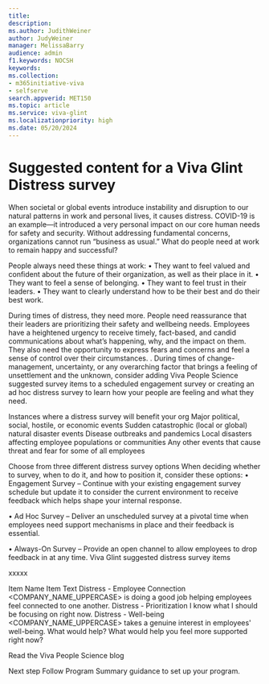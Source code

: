 ```yaml
---
title: 
description: 
ms.author: JudithWeiner
author: JudyWeiner
manager: MelissaBarry
audience: admin
f1.keywords: NOCSH
keywords: 
ms.collection:  
- m365initiative-viva
- selfserve 
search.appverid: MET150 
ms.topic: article
ms.service: viva-glint
ms.localizationpriority: high
ms.date: 05/20/2024
---
```


# Suggested content for a Viva Glint Distress survey

When societal or global events introduce instability and disruption to our natural patterns in work and personal lives, it causes distress. COVID-19 is an example—it introduced a very personal impact on our core human needs for safety and security. Without addressing fundamental concerns, organizations cannot run “business as usual.”
What do people need at work to remain happy and successful?

People always need these things at work:
•	They want to feel valued and confident about the future of their organization, as well as their place in it. 
•	They want to feel a sense of belonging.
•	They want to feel trust in their leaders.
•	They want to clearly understand how to be their best and do their best work.

During times of distress, they need more. 
People need reassurance that their leaders are prioritizing their safety and wellbeing needs. Employees have a heightened urgency to receive timely, fact-based, and candid communications about what’s happening, why, and the impact on them. They also need the opportunity to express fears and concerns and feel a sense of control over their circumstances. .
During times of change-management, uncertainty, or any overarching factor that brings a feeling of unsettlement and the unknown, consider adding Viva People Science suggested survey items to a scheduled engagement survey or creating an ad hoc distress survey to learn how your people are feeling and what they need.

Instances where a distress survey will benefit your org
Major political, social, hostile, or economic events 
Sudden catastrophic (local or global) natural disaster events
Disease outbreaks and pandemics
Local disasters affecting employee populations or communities
Any other events that cause threat and fear for some of all employees



Choose from three different distress survey options 
When deciding whether to survey, when to do it, and how to position it, consider these options:
•	Engagement Survey – Continue with your existing engagement survey schedule but update it to consider the current environment to receive feedback which helps shape your internal response.

•	Ad Hoc Survey – Deliver an unscheduled survey at a pivotal time when employees need support mechanisms in place and their feedback is essential.
 
•	Always-On Survey – Provide an open channel to allow employees to drop feedback in at any time.
Viva Glint suggested distress survey items

xxxxx

Item Name	Item Text
Distress - Employee Connection	<COMPANY_NAME_UPPERCASE> is doing a good job helping employees feel connected to one another.
Distress - Prioritization	I know what I should be focusing on right now.
Distress - Well-being	<COMPANY_NAME_UPPERCASE> takes a genuine interest in employees' well-being.
What would help?	What would help you feel more supported right now?


Read the Viva People Science blog


Next step
Follow Program Summary guidance to set up your program.


